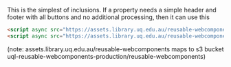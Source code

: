 This is the simplest of inclusions. If a property needs a simple header and footer with all buttons and no additional processing, then it can use this

```html
<script async src="https://assets.library.uq.edu.au/reusable-webcomponents/uq-lib-reusable.min.js"></script>
<script async src="https://assets.library.uq.edu.au/reusable-webcomponents/applications/plain/load.js"></script>
```

(note: assets.library.uq.edu.au/reusable-webcomponents maps to s3 bucket uql-reusable-webcomponents-production/reusable-webcomponents)
